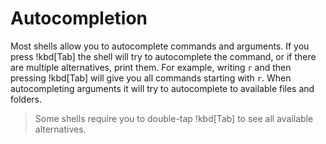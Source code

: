 # Autocompletion

Most shells allow you to autocomplete commands and arguments. If you press !kbd[Tab] the shell will try to autocomplete the command, or if there are multiple alternatives, print them. For example, writing `r` and then pressing !kbd[Tab] will give you all commands starting with `r`. When autocompleting arguments it will try to autocomplete to available files and folders.

> Some shells require you to double-tap !kbd[Tab] to see all available alternatives.
